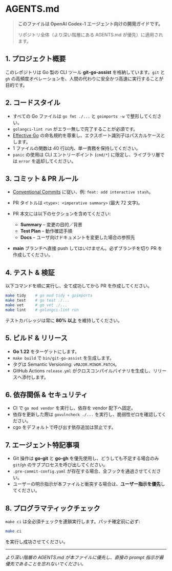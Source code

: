 # AGENTS.md

> **このファイルは OpenAI Codex‑1 エージェント向けの開発ガイドです。**
>
> リポジトリ全体（より深い階層にある AGENTS.md が優先）に適用されます。

## 1. プロジェクト概要

このレポジトリは Go 製の CLI ツール **git‑go‑assist** を格納しています。`git` と `gh` の高頻度オペレーションを、人間の代わりに安全かつ高速に実行することが目的です。

## 2. コードスタイル

* すべての Go ファイルは `go fmt ./...` と `goimports -w` で整形してください。
* `golangci-lint run` がエラー無しで完了することが必須です。
* [Effective Go](https://go.dev/doc/effective_go) の命名規約を尊重し、エクスポート識別子はパスカルケースとします。
* 1 ファイルの関数は 40 行以内、単一責務を保持してください。
* `panic` の使用は CLI エントリーポイント (`cmd/*`) に限定し、ライブラリ層では `error` を返却してください。

## 3. コミット & PR ルール

* [Conventional Commits](https://www.conventionalcommits.org/) に従い、例: `feat: add interactive stash`。
* PR タイトルは `<type>: <imperative summary>` (最大 72 文字)。
* PR 本文には以下のセクションを含めてください:

  * **Summary** – 変更の目的／背景
  * **Test Plan** – 動作確認手順
  * **Docs** – ユーザ向けドキュメントを変更した場合の参照先
* **main** ブランチへ直接 push してはいけません。必ずブランチを切り PR を作成してください。

## 4. テスト & 検証

以下コマンドを順に実行し、全て成功してから PR を作成してください。

```bash
make tidy    # go mod tidy + goimports
make test    # go test ./...
make vet     # go vet ./...
make lint    # golangci-lint run
```

テストカバレッジは常に **80% 以上** を維持してください。

## 5. ビルド & リリース

* **Go 1.22** をターゲットにします。
* `make build` で `bin/git-go-assist` を生成します。
* タグは Semantic Versioning: `vMAJOR.MINOR.PATCH`。
* GitHub Actions `release.yml` がクロスコンパイルバイナリを生成し、リリースへ添付します。

## 6. 依存関係 & セキュリティ

* CI で `go mod vendor` を実行し、依存を vendor 配下へ固定。
* 依存を更新した際は `govulncheck ./...` を実行し、脆弱性ゼロを確認してください。
* cgo をデフォルトで呼び出す依存追加は禁止です。

## 7. エージェント特記事項

* Git 操作は **go‑git** と **go‑gh** を優先使用し、どうしても不足する場合のみ `git`/`gh` のサブプロセスを呼び出してください。
* `.pre-commit-config.yaml` が存在する場合、全フックを通過させてください。
* ユーザーの明示指示が本ファイルと衝突する場合は、**ユーザー指示を優先**してください。

## 8. プログラマティックチェック

`make ci` は全必須チェックを連鎖実行します。パッチ確定前に必ず:

```bash
make ci
```

を実行し成功させてください。

---

*より深い階層の AGENTS.md が本ファイルに優先し、直接の prompt 指示が最優先であることを忘れないでください。*
